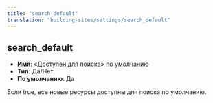 ```yaml
---
title: "search_default"
translation: "building-sites/settings/search_default"
---
```


## search_default

-   **Имя**: «Доступен для поиска» по умолчанию
-   **Тип**: Да/Нет
-   **По умолчанию**: Да

Если true, все новые ресурсы доступны для поиска по умолчанию.
